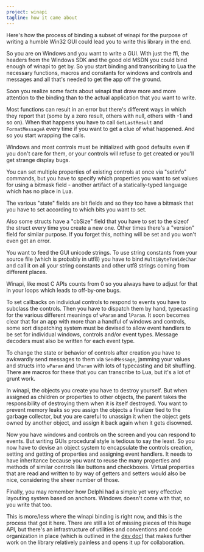 ```yaml
---
project: winapi
tagline: how it came about
---
```


Here's how the process of binding a subset of winapi for the purpose of writing a humble Win32 GUI
could lead you to write this library in the end.

So you are on Windows and you want to write a GUI. With just the ffi, the headers from the Windows SDK and the
good old MSDN you could bind enough of winapi to get by. So you start binding and transcribing to Lua the necessary
functions, macros and constants for windows and controls and messages and all that's needed to get the app off the ground.

Soon you realize some facts about winapi that draw more and more attention to the binding than to the actual application
that you want to write.

Most functions can result in an error but there's different ways in which they report that (some by a zero result,
others with null, others with -1 and so on). When that happens you have to call `GetLastResult` and `FormatMessageA`
every time if you want to get a clue of what happened. And so you start wrapping the calls.

Windows and most controls must be initialized with good defaults even if you don't care for them, or your controls
will refuse to get created or you'll get strange display bugs.

You can set multiple properties of existing controls at once via "setinfo" commands, but you have to specify which
properties you want to set values for using a bitmask field - another artifact of a statically-typed language which
has no place in Lua.

The various "state" fields are bit fields and so they too have a bitmask that you have to set according to which bits
you want to set.

Also some structs have a "cbSize" field that you have to set to the sizeof the struct every time you create a new one.
Other times there's a "version" field for similar purpose. If you forget this, nothing will be set and you won't even
get an error.

You want to feed the GUI unicode strings. To use string constants from your source file (which is probably in utf8)
you have to bind `MultiByteToWideChar` and call it on all your string constants and other utf8 strings coming from
different places.

Winapi, like most C APIs counts from 0 so you always have to adjust for that in your loops which leads to off-by-one bugs.

To set callbacks on individual controls to respond to events you have to subclass the controls.
Then you have to dispatch them by hand, typecasting for the various different meanings of `wParam` and `lParam`.
It soon becomes clear that for an app with more than a handful of windows and controls, some sort dispatching system
must be devised to allow event handlers to be set for individual windows, controls and/or event types.
Message decoders must also be written for each event type.

To change the state or behavior of controls after creation you have to awkwardly send messages to them via `SendMessage`,
jamming your values and structs into `wParam` and `lParam` with lots of typecasting and bit shuffling.
There are macros for these that you can transcribe to Lua, but it's a lot of grunt work.

In winapi, the objects you create you have to destroy yourself. But when assigned as children or properties to other
objects, the parent takes the responsibility of destroying them when it is itself destroyed.
You want to prevent memory leaks so you assign the objects a finalizer tied to the garbage collector,
but you are careful to unassign it when the object gets owned by another object, and assign it back
again when it gets disowned.

Now you have windows and controls on the screen and you can respond to events. But writing GUIs procedural style
is tedious to say the least. So you now have to devise an object system to encapsulate the controls creation,
setting and getting of properties and assigning event handlers. It needs to have inheritance because you want
to reuse the many properties and methods of similar controls like buttons and checkboxes. Virtual properties
that are read and written to by way of getters and setters would also be nice, considering the sheer number of those.

Finally, you may remember how Delphi had a simple yet very effective layouting system based on anchors.
Windows doesn't come with that, so you write that too.

This is more/less where the winapi binding is right now, and this is the process that got it here.
There are still a lot of missing pieces of this huge API, but there's an infrastructure of utilities
and conventions and code organization in place (which is outlined in the [dev doc]) that makes further
work on the library relatively painless and opens it up for collaboration.

[dev doc]: winapi_binding.html

